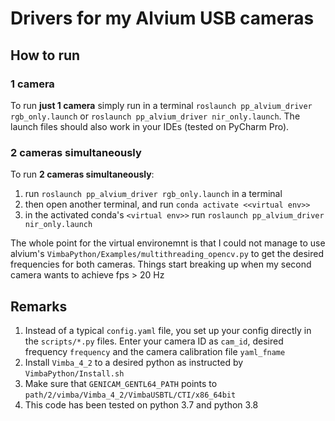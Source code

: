# Drivers for my Alvium USB cameras

## How to run
### 1 camera
To run **just 1 camera** simply run in a terminal `roslaunch pp_alvium_driver rgb_only.launch` or `roslaunch pp_alvium_driver nir_only.launch`. The launch files should also work in your IDEs (tested on PyCharm Pro).

### 2 cameras simultaneously
To run **2 cameras simultaneously**:
1. run `roslaunch pp_alvium_driver rgb_only.launch` in a terminal
2. then open another terminal, and run `conda activate <<virtual env>>`
3. in the activated conda's `<virtual env>>` run `roslaunch pp_alvium_driver nir_only.launch`

The whole point for the virtual environemnt is that I could not manage to use alvium's `VimbaPython/Examples/multithreading_opencv.py` to get the desired frequencies for both cameras. Things start breaking up when my second camera wants to achieve fps > 20 Hz


## Remarks
1. Instead of a typical `config.yaml` file, you set up your config directly in the `scripts/*.py` files. Enter your camera ID as `cam_id`, desired frequency `frequency` and the camera calibration file `yaml_fname` 
2. Install `Vimba_4_2` to a desired python as instructed by `VimbaPython/Install.sh`
3. Make sure that `GENICAM_GENTL64_PATH` points to `path/2/vimba/Vimba_4_2/VimbaUSBTL/CTI/x86_64bit`
4. This code has been tested on python 3.7 and python 3.8
